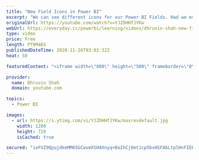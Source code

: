 ```yaml
---
title: "New Field Icons in Power BI"
excerpt: "We can see different icons for our Power BI Fields. Had we ever tried to understand what's the meaning of each icon? Here's an answer. During this video, we will see new Field icons introduced in Power BI Desktop. Microsoft rolled out these new icons with the November 2020 Power BI Desktop update. Here,"
originalUrl: https://youtube.com/watch?v=YJZOHHfJYKw
webUrl: https://everyday.cc/powerbi/learning/videos/dhruvin-shah-new-field-icons-in-power-bi/
type: video
price: Free
length: PT9M46S
publishedDateTime: 2020-11-26T03:02:32Z
heat: 50

featuredContent: "<iframe width=\"800\" height=\"500\" frameborder=\"0\" src=\"https://www.youtube.com/embed/YJZOHHfJYKw\" allow=\"accelerometer; autoplay; encrypted-media; gyroscope; picture-in-picture\" allowfullscreen></iframe>"

provider:
  name: Dhruvin Shah
  domain: youtube.com

topics:
  - Power BI

images:
  - url: https://i.ytimg.com/vi/YJZOHHfJYKw/maxresdefault.jpg
    width: 1280
    height: 720
    isCached: true

secured: "ieFVZ9QpujdkeMM65GCwvmXSH4Xnyq+BoIhCj8mtJcpSbvHSFAbLtplHnFIEKS4h1kewFOhuJEZUworLcyNDFWllKYx1qAjN7exq3TZXkXc5K/vivdJWIi7XI4UXmTa2Oy9zZnca+bXLH/kpnegsaYg9LmAR5WQfX8PPkE8NdtEPqgDaW5bV4IvA6uw3AHr7hQpKFlUfNaUwzFTSjPdu7ZoaIZhAvPuf7fLfo+ng1NM8KPAcjYfrysPEI+xleAMezYw3EdwL9Bm0KMW+g7hb3qX8G1Su5x3B7ro0c15D4bTle0HquLghsLSheQJqIc1avl3Y4cKXzBrJjUwHQffpy0/ZSBOweYJdsXBcUKFLbdGAB+sUnG+DhjKX9GZhXS0Hat8kjHm2Fl/ZNHV32UROCORnnjPcXguX3I4C7haiiQw=;5bls/iR/lWrfVF05gXBVLA=="
---
```


